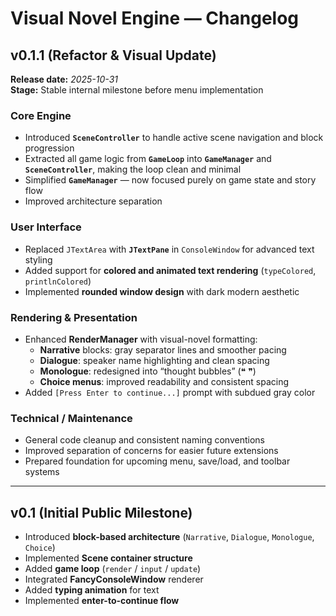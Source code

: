 # Visual Novel Engine — Changelog

## v0.1.1 (Refactor & Visual Update)
**Release date:** _2025-10-31_  
**Stage:** Stable internal milestone before menu implementation

### Core Engine
- Introduced **`SceneController`** to handle active scene navigation and block progression  
- Extracted all game logic from **`GameLoop`** into **`GameManager`** and **`SceneController`**, making the loop clean and minimal  
- Simplified **`GameManager`** — now focused purely on game state and story flow  
- Improved architecture separation

### User Interface
- Replaced `JTextArea` with **`JTextPane`** in `ConsoleWindow` for advanced text styling  
- Added support for **colored and animated text rendering** (`typeColored`, `printlnColored`)  
- Implemented **rounded window design** with dark modern aesthetic  

### Rendering & Presentation
- Enhanced **RenderManager** with visual-novel formatting:
  - **Narrative** blocks: gray separator lines and smoother pacing  
  - **Dialogue**: speaker name highlighting and clean spacing  
  - **Monologue**: redesigned into “thought bubbles” (❝ ❞)  
  - **Choice menus**: improved readability and consistent spacing  
- Added `[Press Enter to continue...]` prompt with subdued gray color  

### Technical / Maintenance
- General code cleanup and consistent naming conventions  
- Improved separation of concerns for easier future extensions  
- Prepared foundation for upcoming menu, save/load, and toolbar systems  

---

## v0.1 (Initial Public Milestone)
- Introduced **block-based architecture** (`Narrative`, `Dialogue`, `Monologue`, `Choice`)  
- Implemented **Scene container structure**  
- Added **game loop** (`render` / `input` / `update`)  
- Integrated **FancyConsoleWindow** renderer  
- Added **typing animation** for text  
- Implemented **enter-to-continue flow**
